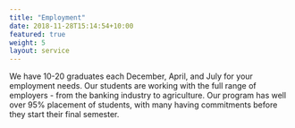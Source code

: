 ```yaml
---
title: "Employment"
date: 2018-11-28T15:14:54+10:00
featured: true
weight: 5
layout: service
---
```


We have 10-20 graduates each December, April, and July for your employment needs. Our students are working with the full range of employers - from the banking industry to agriculture. Our program has well over 95% placement of students, with many having commitments before they start their final semester.